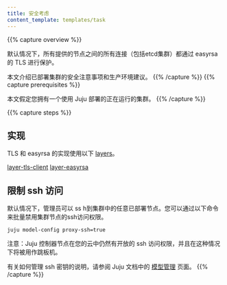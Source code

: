 ```yaml
---
title: 安全考虑
content_template: templates/task
---
```

<!--
---
title: Security Considerations
content_template: templates/task
---
-->

{{% capture overview %}}
<!--
By default all connections between every provided node are secured via TLS by easyrsa, including the etcd cluster.

This page explains the security considerations of a deployed cluster and production recommendations.
-->
默认情况下，所有提供的节点之间的所有连接（包括etcd集群）都通过 easyrsa 的 TLS 进行保护。

本文介绍已部署集群的安全注意事项和生产环境建议。
{{% /capture %}}
{{% capture prerequisites %}}
<!--
This page assumes you have a working Juju deployed cluster.
-->
本文假定您拥有一个使用 Juju 部署的正在运行的集群。
{{% /capture %}}


{{% capture steps %}}
<!--
## Implementation

The TLS and easyrsa implementations use the following [layers](https://jujucharms.com/docs/2.2/developer-layers).

[layer-tls-client](https://github.com/juju-solutions/layer-tls-client)
[layer-easyrsa](https://github.com/juju-solutions/layer-easyrsa)
-->
## 实现

TLS 和 easyrsa 的实现使用以下 [layers](https://jujucharms.com/docs/2.2/developer-layers)。

[layer-tls-client](https://github.com/juju-solutions/layer-tls-client)
[layer-easyrsa](https://github.com/juju-solutions/layer-easyrsa)

<!--
## Limiting ssh access

By default the administrator can ssh to any deployed node in a cluster. You can mass disable ssh access to the cluster nodes by issuing the following command.

    juju model-config proxy-ssh=true

Note: The Juju controller node will still have open ssh access in your cloud, and will be used as a jump host in this case.

Refer to the [model management](https://jujucharms.com/docs/2.2/models) page in the Juju documentation for instructions on how to manage ssh keys.
-->
## 限制 ssh 访问

默认情况下，管理员可以 ss h到集群中的任意已部署节点。您可以通过以下命令来批量禁用集群节点的ssh访问权限。

    juju model-config proxy-ssh=true

注意：Juju 控制器节点在您的云中仍然有开放的 ssh 访问权限，并且在这种情况下将被用作跳板机。

有关如何管理 ssh 密钥的说明，请参阅 Juju 文档中的 [模型管理](https://jujucharms.com/docs/2.2/models) 页面。
{{% /capture %}}


